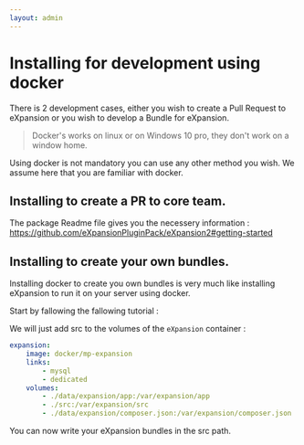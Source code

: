 ```yaml
---
layout: admin
---
```


# Installing for development using docker

There is 2 development cases, either you wish to create a Pull Request to eXpansion or you wish to develop a Bundle for
eXpansion. 

> Docker's works on linux or on Windows 10 pro, they don't work on a window home.

Using docker is not mandatory you can use any other method you wish. We assume here that you are familiar with docker.

## Installing to create a PR to core team. 

The package Readme file gives you the necessery information : https://github.com/eXpansionPluginPack/eXpansion2#getting-started

## Installing to create your own bundles.

Installing docker to create you own bundles is very much like installing eXpansion to run it on your server using docker.

Start by fallowing the fallowing tutorial : 

We will just add src to the volumes of the `eXpansion` container : 

```yaml
expansion:
    image: docker/mp-expansion
    links:
        - mysql
        - dedicated
    volumes:
        - ./data/expansion/app:/var/expansion/app
        - ./src:/var/expansion/src
        - ./data/expansion/composer.json:/var/expansion/composer.json
```

You can now write your eXpansion bundles in the src path. 
